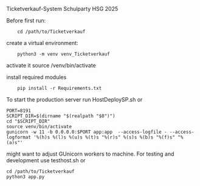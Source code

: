 Ticketverkauf-System Schulparty HSG 2025

Before first run:

		cd /path/to/Ticketverkauf
		
create a virtual environment:

		python3 -m venv venv_Ticketverkauf
activate it
		source /venv/bin/activate
  
install required modules

		pip install -r Requirements.txt
		
To start the production server run HostDeploySP.sh or

	PORT=8191
	SCRIPT_DIR=$(dirname "$(realpath "$0")")
	cd "$SCRIPT_DIR"
	source venv/bin/activate
	gunicorn -w 11 -b 0.0.0.0:$PORT app:app  --access-logfile - --access-logformat '%(h)s %(l)s %(u)s %(t)s "%(r)s" %(s)s %(b)s "%(f)s" "%(a)s"'

might want to adjust GUnicorn workers to machine.
For testing and development use testhost.sh or

 	cd /path/to/Ticketverkauf
	python3 app.py

 



